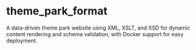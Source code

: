 # theme_park_format
A data-driven theme park website using XML, XSLT, and XSD for dynamic content rendering and schema validation, with Docker support for easy deployment.
